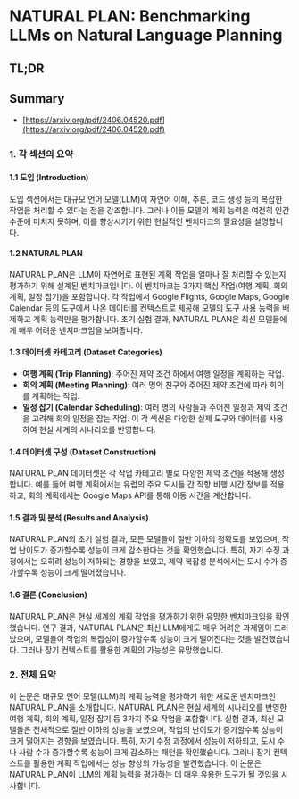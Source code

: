 # NATURAL PLAN: Benchmarking LLMs on Natural Language Planning
## TL;DR
## Summary
- [https://arxiv.org/pdf/2406.04520.pdf](https://arxiv.org/pdf/2406.04520.pdf)

### 1. 각 섹션의 요약

#### 1.1 도입 (Introduction)
도입 섹션에서는 대규모 언어 모델(LLM)이 자연어 이해, 추론, 코드 생성 등의 복잡한 작업을 처리할 수 있다는 점을 강조합니다. 그러나 이들 모델의 계획 능력은 여전히 인간 수준에 미치지 못하며, 이를 향상시키기 위한 현실적인 벤치마크의 필요성을 설명합니다.

#### 1.2 NATURAL PLAN
NATURAL PLAN은 LLM이 자연어로 표현된 계획 작업을 얼마나 잘 처리할 수 있는지 평가하기 위해 설계된 벤치마크입니다. 이 벤치마크는 3가지 핵심 작업(여행 계획, 회의 계획, 일정 잡기)을 포함합니다. 각 작업에서 Google Flights, Google Maps, Google Calendar 등의 도구에서 나온 데이터를 컨텍스트로 제공해 모델의 도구 사용 능력을 배제하고 계획 능력만을 평가합니다. 초기 실험 결과, NATURAL PLAN은 최신 모델들에게 매우 어려운 벤치마크임을 보여줍니다.

#### 1.3 데이터셋 카테고리 (Dataset Categories)
- **여행 계획 (Trip Planning)**: 주어진 제약 조건 하에서 여행 일정을 계획하는 작업.
- **회의 계획 (Meeting Planning)**: 여러 명의 친구와 주어진 제약 조건에 따라 회의를 계획하는 작업.
- **일정 잡기 (Calendar Scheduling)**: 여러 명의 사람들과 주어진 일정과 제약 조건을 고려해 회의 일정을 잡는 작업.
이 각 섹션은 다양한 실제 도구와 데이터를 사용하여 현실 세계의 시나리오를 반영합니다.

#### 1.4 데이터셋 구성 (Dataset Construction)
NATURAL PLAN 데이터셋은 각 작업 카테고리 별로 다양한 제약 조건을 적용해 생성합니다. 예를 들어 여행 계획에서는 유럽의 주요 도시들 간 직항 비행 시간 정보를 적용하고, 회의 계획에서는 Google Maps API를 통해 이동 시간을 계산합니다.

#### 1.5 결과 및 분석 (Results and Analysis)
NATURAL PLAN의 초기 실험 결과, 모든 모델들이 절반 이하의 정확도를 보였으며, 작업 난이도가 증가할수록 성능이 크게 감소한다는 것을 확인했습니다. 특히, 자기 수정 과정에서는 오히려 성능이 저하되는 경향을 보였고, 제약 복잡성 분석에서는 도시 수가 증가할수록 성능이 크게 떨어졌습니다.

#### 1.6 결론 (Conclusion)
NATURAL PLAN은 현실 세계의 계획 작업을 평가하기 위한 유망한 벤치마크임을 확인했습니다. 연구 결과, NATURAL PLAN은 최신 LLM에게도 매우 어려운 과제임이 드러났으며, 모델들이 작업의 복잡성이 증가할수록 성능이 크게 떨어진다는 것을 발견했습니다. 그러나 장기 컨텍스트를 활용한 계획의 가능성은 유망했습니다.

### 2. 전체 요약
이 논문은 대규모 언어 모델(LLM)의 계획 능력을 평가하기 위한 새로운 벤치마크인 NATURAL PLAN을 소개합니다. NATURAL PLAN은 현실 세계의 시나리오를 반영한 여행 계획, 회의 계획, 일정 잡기 등 3가지 주요 작업을 포함합니다. 실험 결과, 최신 모델들은 전체적으로 절반 이하의 성능을 보였으며, 작업의 난이도가 증가할수록 성능이 크게 떨어지는 경향을 보였습니다. 특히, 자기 수정 과정에서 성능이 저하되고, 도시 수나 사람 수가 증가할수록 성능이 크게 감소하는 패턴을 확인했습니다. 그러나 장기 컨텍스트를 활용한 계획 작업에서는 성능 향상의 가능성을 발견했습니다. 이 논문은 NATURAL PLAN이 LLM의 계획 능력을 평가하는 데 매우 유용한 도구가 될 것임을 시사합니다.